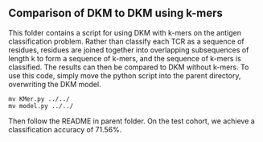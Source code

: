 ## Comparison of DKM to DKM using k-mers

This folder contains a script for using DKM with k-mers on the antigen classification problem. Rather than classify each TCR as a sequence of residues, residues are joined together into overlapping subsequences of length k to form a sequence of k-mers, and the sequence of k-mers is classified. The results can then be compared to DKM without k-mers. To use this code, simply move the python script into the parent directory, overwriting the DKM model.

```
mv KMer.py ../../
mv model.py ../../
```

Then follow the README in parent folder. On the test cohort, we achieve a classification accuracy of 71.56%.
